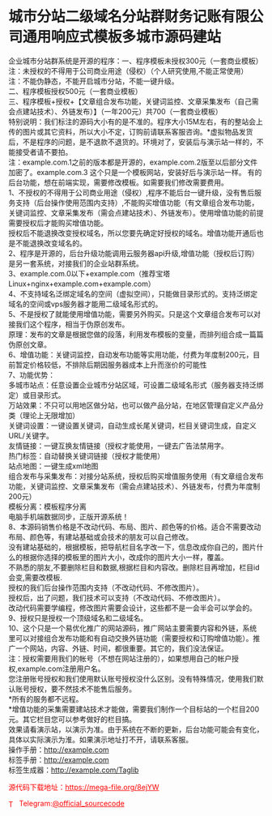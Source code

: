 # 城市分站二级域名分站群财务记账有限公司通用响应式模板多城市源码建站

企业城市分站群系统是开源的程序：一、程序模板未授权300元（一套商业模板）注：未授权的不得用于公司商业用途（侵权）（个人研究使用,不能正常使用） 注：不能伪静态，不能开启城市分站，不能一键升级。<br>二、程序模板授权500元（一套商业模板）<br>三、程序模板+授权+【文章组合发布功能，关键词监控、文章采集发布（自己需会点建站技术）、外链发布）】（一年200元）共700（一套商业模板）<br>特别说明：我们标注的源码大小有的是不准的。程序大小15M左右，有的整站会上传的图片或其它资料，所以大小不定，订购前请联系客服咨询。*虚拟物品发货后，不是程序的问题，是不退款不退货的。环境对了，安装后与演示站一样的，不能接受者请不要拍。 <br>注：example.com.1之前的版本都是开源的，example.com.2版至以后部分文件加密了。example.com.3  这个只是一个模板网站，安装好后与演示站一样。  有的后台功能，想在前端实现，需要修改模板。如需要我们修改需要费用。 <br>1、不授权的不得用于公司商业用途（侵权）,程序不能后台一键升级，没有售后服务支持（后台操作使用范围内支持）,不能购买增值功能（有文章组合发布功能，关键词监控、文章采集发布（需会点建站技术）、外链发布）。使用增值功能的前提需要授权后才能购买增值功能。<br>授权后不能退换改变授权域名，所以您要先确定好授权的域名。增值功能开通后也是不能退换改变域名的。<br>2、程序是开源的，后台升级功能调用云服务器api升级,增值功能（授权后订购）是另一套系统，对接我们的企业站群系统。<br>3、example.com.0以下+example.com（推荐宝塔Linux+nginx+example.com+example.com）<br>4、不支持域名泛绑定域名的空间（虚拟空间），只能做目录形式的。支持泛绑定域名的空间或vps服务器才能用二级域名形式的。<br>5、不是授权了就能使用增值功能，需要另外购买。只是这个文章组合发布可以对接我们这个程序，相当于伪原创发布。<br>原理：发布的文章是根据您做的段落，利用发布模板的变量，而排列组合成一篇篇伪原创文章。<br>6、增值功能：关键词监控，自动发布功能等实用功能，付费为年度制200元，目前暂定价格较低，不排除后期因服务器成本上升而涨价的可能性<br>7、功能优势：<br>多城市站点：任意设置企业城市分站区域，可设置二级域名形式（服务器支持泛绑定）或目录形式。<br>万站效果：不只可以用地区做分站，也可以做产品分站，在地区管理自定义产品分类（理论上无限增加）<br>关键词设置：一键设置关键词，自动生成长尾关键词，栏目关键词生成，自定义URL/关键字。<br>友情链接：一键互换友情链接（授权才能使用，一键去广告法禁用字。<br>热门标签：自动替换关键词链接（授权才能使用）<br>站点地图：一键生成xml地图<br>组合发布与采集发布：对接分站系统，授权后购买增值服务使用（有文章组合发布功能，关键词监控、文章采集发布（需会点建站技术）、外链发布，付费为年度制200元）<br>模板分离：模板程序分离<br>电脑手机端数据同步，正版开源系统！<br>8、本源码销售价格是不改动代码、布局、图片、颜色等的价格。适合不需要改动布局、颜色等，有建站基础或会技术的朋友可以自己修改。<br>没有建站基础的，根据模板，把导航栏目名字改一下，信息改成你自己的，图片什么的根据你选择的模板里的图片大小，改成你的图片大小一样，覆盖。<br>不熟悉的朋友,不要删除栏目和数据,根据栏目和内容改。删除栏目再增加，栏目id会变,需要改模板.<br>授权的我们后台操作范围内支持（不改动代码、不修改图片）。<br>授权后，出了问题，我们技术可以支持（不改动代码、不修改图片）。<br>改动代码需要学编程，修改图片需要会设计，这些都不是一会半会可以学会的。<br>9、授权只是授权一个顶级域名和二级域名。<br>10、这个只是一个易优化推广的网站源码，推广网站主要需要内容和外链，系统里可以对接组合发布功能和有自动交换外链功能（需要授权和订购增值功能）。推广一个网站，内容、外链、时间，都很重要。其它的，我们没法保证。 <br>注：授权需要用我们的帐号（不想在网站注册的），如果想用自己的帐户授权,example.com注册用户名。<br>您注册账号授权和我们使用默认账号授权没什么区别。没有特殊情况，使用我们默认账号授权，要不然技术不能售后服务。<br>*所有的服务都不远程。<br>*增值功能的采集需要建站技术才能做，需要我们制作一个目标站的一个栏目200元。其它栏目您可以参考做好的栏目搞。<br>效果请看演示站，以演示为准。由于系统在不断的更新，后台功能可能会有变化，具体以实际演示为淮。如果演示地址打不开，请联系客服。<br>操作手册：http://example.com<br>标签手册：http://example.com<br>标签生成器：http://example.com/Taglib<br>


<p style="color: red;">源代码下载地址：<a href="https://mega-file.org/8ejYW" style="color: red;">https://mega-file.org/8ejYW</a></p><p style="color: red;"><img src="https://cdn-icons-png.flaticon.com/512/2111/2111646.png" alt="Telegram Icon" style="width: 16px; vertical-align: middle; margin-right: 5px;">Telegram:<a href="https://t.me/official_sourcecode" style="color: red;">@official_sourcecode</a></p>